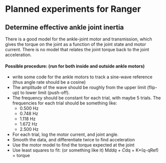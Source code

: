 # Planned experiments for Ranger

## Determine effective ankle joint inertia
There is a good model for the ankle-joint motor and transmission, which gives the torque on the joint as a function of the joint state and motor current. There is no model that relates the joint torque back to the joint acceleration.

#### Possible procedure:  (run for both inside and outside ankle motors)
- write some code for the ankle motors to track a sine-wave reference (thus angle rate should be a cosine)
- The amplitude of the wave should be roughly from the upper limit (flip-up) to lower limit (push-off).
- The frequency should be constant for each trial, with maybe 5 trials. The frequencies for each trial should be something like:
	- 0.500 Hz   
	- 0.748 Hz   
	- 1.118 Hz     
	- 1.672 Hz 
	- 2.500 Hz 
- For each trial, log the motor current, and joint angle.
- Smooth the data, and differentiate twice to find acceleration
- Use the motor model to find the torque expected at the joint
- Use least squares to fit:  (or something like it)
		M*ddq + C*dq + K*(q-qRef) = torque

